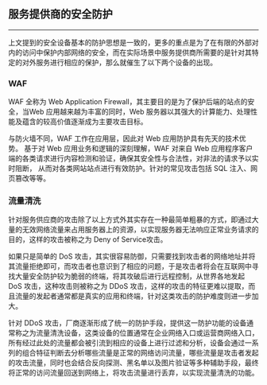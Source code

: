 ## 服务提供商的安全防护

----

上文提到的安全设备基本的防护思想是一致的，更多的重点是为了在有限的外部对内的访问中保护内部网络的安全，而在实际场景中服务提供商所需要的是针对其特定的对外服务进行相应的保护，那么就催生了以下两个设备的出现。

### WAF

WAF 全称为 Web Application Firewall，其主要目的是为了保护后端的站点的安全，当Web 应用越来越为丰富的同时，Web 服务器以其强大的计算能力、处理性能及蕴含的较高价值逐渐成为主要攻击目标。

与防火墙不同，WAF 工作在应用层，因此对 Web 应用防护具有先天的技术优势。
基于对 Web 应用业务和逻辑的深刻理解，WAF 对来自 Web 应用程序客户端的各类请求进行内容检测和验证，确保其安全性与合法性，对非法的请求予以实时阻断，
从而对各类网站站点进行有效防护。针对的常见攻击包括 SQL 注入、网页篡改等等。

### 流量清洗

针对服务供应商的攻击除了以上方式外其实存在一种最简单粗暴的方式，即通过大量的无效网络流量来占用服务器上的资源，以实现服务器无法响应正常业务请求的目的，这样的攻击被称之为 Deny of Service攻击。

如果只是简单的 DoS 攻击，其实很容易防御，只需要找到攻击者的网络地址并将其流量拒绝即可，而攻击者也意识到了相应的问题，于是攻击者将会在互联网中寻找大量安全防护较为脆弱的终端，将其攻破后进行远程控制，从世界各地发起 DoS 攻击，这种攻击则被称之为 DDoS 攻击，这样的攻击的特征更难以提取，而且流量的发起者通常都是真实的应用和终端，针对这类攻击的防护难度则进一步加大。

针对 DDoS 攻击，厂商逐渐形成了统一的防护手段，提供这一防护功能的设备通常称之为流量清洗设备，这类设备的位置通常在企业网络入口或运营商网络入口，所有经过此处的流量都会被引流到相应的设备上进行过滤和分析，设备会通过一系列的组合特征判断去分析哪些流量是正常的网络访问流量，哪些流量是攻击者发起的攻击流量，同时也会结合反向探测、黑名单以及图片验证等多种辅助手段，最终将正常的访问流量回送到网络上，将攻击流量进行丢弃，以实现流量清洗的功能。
